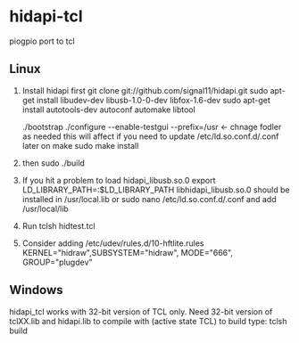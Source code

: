# hidapi-tcl
piogpio port to tcl

Linux
-----

1. Install hidapi first
   git clone git://github.com/signal11/hidapi.git
   sudo apt-get install libudev-dev libusb-1.0-0-dev libfox-1.6-dev
   sudo apt-get install autotools-dev autoconf automake libtool

	./bootstrap
	./configure --enable-testgui --prefix=/usr <- chnage fodler as needed
	                             this will affect if you need to update /etc/ld.so.conf.d/.conf later on
	make
	sudo make install
	
2. then sudo ./build
3. If you hit a problem to load hidapi_libusb.so.0 
   export LD_LIBRARY_PATH=<path to libhidapi_libusb.so.0>:$LD_LIBRARY_PATH
   libhidapi_libusb.so.0 should be installed in /usr/local.lib
   or
   sudo nano /etc/ld.so.conf.d/.conf and add /usr/local/lib
4. Run tclsh hidtest.tcl 

5. Consider adding /etc/udev/rules.d/10-hftlite.rules
   KERNEL="hidraw",SUBSYSTEM="hidraw", MODE="666", GROUP="plugdev"
   
Windows
-------

hidapi_tcl works with 32-bit version of TCL only.
Need 32-bit version of tclXX.lib and hidapi.lib to compile with (active state TCL)
to build type:
tclsh build